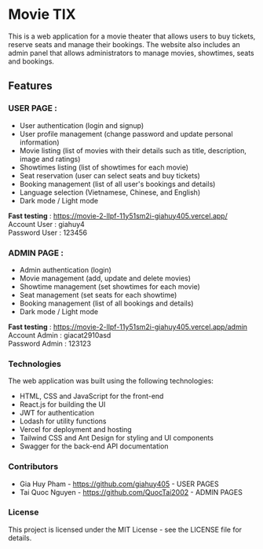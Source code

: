 # Movie TIX  
This is a web application for a movie theater that allows users to buy tickets, reserve seats and manage their bookings. The website also includes an admin panel that allows administrators to manage movies, showtimes, seats and bookings.
###

## Features
### USER PAGE : 
* User authentication (login and signup)
* User profile management (change password and update personal information)
* Movie listing (list of movies with their details such as title, description, image and ratings)
* Showtimes listing (list of showtimes for each movie)
* Seat reservation (user can select seats and buy tickets)
* Booking management (list of all user's bookings and details)
* Language selection (Vietnamese, Chinese, and English)
* Dark mode / Light mode

**Fast testing** : https://movie-2-llpf-11y51sm2i-giahuy405.vercel.app/ <br/>Account User   :   giahuy4<br/>Password User  :   123456


### ADMIN PAGE : 
* Admin authentication (login)
* Movie management (add, update and delete movies)
* Showtime management (set showtimes for each movie)
* Seat management (set seats for each showtime)
* Booking management (list of all bookings and details)
* Dark mode / Light mode

**Fast testing** : https://movie-2-llpf-11y51sm2i-giahuy405.vercel.app/admin <br/> Account Admin  :   giacat2910asd <br/> Password Admin :   123123


### Technologies
The web application was built using the following technologies:
* HTML, CSS and JavaScript for the front-end
* React.js for building the UI
* JWT for authentication
* Lodash for utility functions
* Vercel for deployment and hosting
* Tailwind CSS and Ant Design for styling and UI components
* Swagger for the back-end API documentation


### Contributors
* Gia Huy Pham - https://github.com/giahuy405  - USER PAGES
* Tai Quoc Nguyen - https://github.com/QuocTai2002 - ADMIN PAGES


### License
This project is licensed under the MIT License - see the LICENSE file for details.





